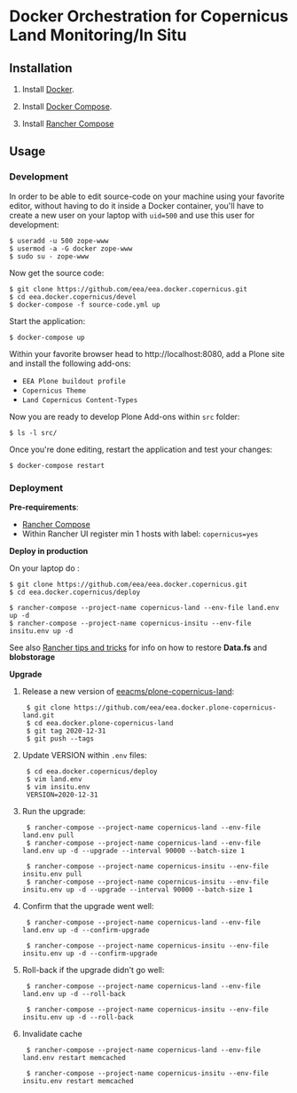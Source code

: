 # Docker Orchestration for Copernicus Land Monitoring/In Situ

## Installation

1. Install [Docker](https://www.docker.com/).

2. Install [Docker Compose](https://docs.docker.com/compose/).

3. Install [Rancher Compose](http://www.rancher.com)

## Usage

### Development

In order to be able to edit source-code on your machine using your favorite editor, without having to do it inside a Docker container, you'll have to create a new user on your laptop with `uid=500` and use this user for development:

    $ useradd -u 500 zope-www
    $ usermod -a -G docker zope-www
    $ sudo su - zope-www

Now get the source code:

    $ git clone https://github.com/eea/eea.docker.copernicus.git
    $ cd eea.docker.copernicus/devel
    $ docker-compose -f source-code.yml up

Start the application:

    $ docker-compose up

Within your favorite browser head to http://localhost:8080,
add a Plone site and install the following add-ons:
* `EEA Plone buildout profile`
* `Copernicus Theme`
* `Land Copernicus Content-Types`

Now you are ready to develop Plone Add-ons within `src` folder:

    $ ls -l src/

Once you're done editing, restart the application and test your changes:

    $ docker-compose restart


### Deployment

**Pre-requirements**:

* [Rancher Compose](http://docs.rancher.com/rancher/rancher-compose/)
* Within Rancher UI register min 1 hosts with label: `copernicus=yes`

**Deploy in production**

On your laptop do :

    $ git clone https://github.com/eea/eea.docker.copernicus.git
    $ cd eea.docker.copernicus/deploy

    $ rancher-compose --project-name copernicus-land --env-file land.env up -d
    $ rancher-compose --project-name copernicus-insitu --env-file insitu.env up -d

See also [Rancher tips and tricks](https://taskman.eionet.europa.eu/projects/netpub/wiki/Rancher_tips_and_tricks#Loading-data-into-a-database)
for info on how to restore **Data.fs** and **blobstorage**

**Upgrade**

1. Release a new version of [eeacms/plone-copernicus-land](https://hub.docker.com/r/eeacms/plone-copernicus-land/):

        $ git clone https://github.com/eea/eea.docker.plone-copernicus-land.git
        $ cd eea.docker.plone-copernicus-land
        $ git tag 2020-12-31
        $ git push --tags

2. Update VERSION within `.env` files:

        $ cd eea.docker.copernicus/deploy
        $ vim land.env
        $ vim insitu.env
        VERSION=2020-12-31

3. Run the upgrade:

        $ rancher-compose --project-name copernicus-land --env-file land.env pull
        $ rancher-compose --project-name copernicus-land --env-file land.env up -d --upgrade --interval 90000 --batch-size 1

        $ rancher-compose --project-name copernicus-insitu --env-file insitu.env pull
        $ rancher-compose --project-name copernicus-insitu --env-file insitu.env up -d --upgrade --interval 90000 --batch-size 1

4. Confirm that the upgrade went well:

        $ rancher-compose --project-name copernicus-land --env-file land.env up -d --confirm-upgrade

        $ rancher-compose --project-name copernicus-insitu --env-file insitu.env up -d --confirm-upgrade

5. Roll-back if the upgrade didn't go well:

        $ rancher-compose --project-name copernicus-land --env-file land.env up -d --roll-back

        $ rancher-compose --project-name copernicus-insitu --env-file insitu.env up -d --roll-back

6. Invalidate cache

        $ rancher-compose --project-name copernicus-land --env-file land.env restart memcached

        $ rancher-compose --project-name copernicus-insitu --env-file insitu.env restart memcached
